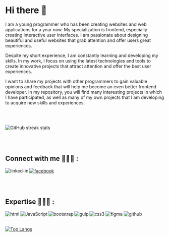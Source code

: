 # Hi there 👋

I am a young programmer who has been creating websites and web applications for a year now. My specialization is frontend, especially creating interactive user interfaces. I am passionate about designing beautiful and useful websites that grab attention and offer users great experiences.

Despite my short experience, I am constantly learning and developing my skills. In my work, I focus on using the latest technologies and tools to create innovative projects that attract attention and offer the best user experiences.

I want to share my projects with other programmers to gain valuable opinions and feedback that will help me become an even better frontend developer. In my repository, you will find many interesting projects in which I have participated, as well as many of my own projects that I am developing to acquire new skills and experiences.

<br><br>

![GitHub streak stats](https://streak-stats.demolab.com/?user=k4mlas)

<br><br>

## Connect with me 👨🏻‍💻 :


 [<img align="left" margin="2px" alt="linked-in" src="https://img.shields.io/badge/linkedin-%230077B5.svg?&style=for-the-badge&logo=linkedin&logoColor=white"/>](https://www.linkedin.com/in/kamil-łaskarzewski-021b64253/)


 [<img align="up" alt="facebook" src="https://img.shields.io/badge/facebook-%231877F2.svg?&style=for-the-badge&logo=facebook&logoColor=white"/>](https://www.facebook.com/profile.php?id=100003015224951)


<br>
<br>

## Expertise 👨🏻‍🏫 :

<img align="left" alt="html" src="https://img.shields.io/badge/html5%20-%2320232a.svg?&style=for-the-badge&logo=html5&logoColor=%2361DAFB" />

<img align="up" alt="css3" src="https://img.shields.io/badge/css3%20-%2343853D.svg?&style=for-the-badge&logo=css3&logoColor=white" />

<img align="left" alt="JavaScript" src="https://img.shields.io/badge/Java Script-%23232F3E?logo=JavaScript&logoColor=white&style=for-the-badge" />

<img align="up" alt="figma" src="https://img.shields.io/badge/Figma-%23316192.svg?&style=for-the-badge&logo=figma&logoColor=white" />

<img align="left" alt="bootstrap" src="https://img.shields.io/badge/bootstrap-3DDC84?logo=bootstrap&logoColor=white&style=for-the-badge"/>

<img align="up" alt="github" src="https://img.shields.io/badge/GitHub%20-%236DB33F.svg?&style=for-the-badge&logo=GitHub&logoColor=white"/>

<img align="left" alt="gulp" src="https://img.shields.io/badge/gulp%20-%2361DAFB.svg?&style=for-the-badge&logo=gulp&logoColor=white"/>

<br>
<br>

[![Top Langs](https://github-readme-stats.vercel.app/api/top-langs/?username=k4mlas)](https://github.com/anuraghazra/github-readme-stats)





<!--
**k4mlas/k4mlas** is a ✨ _special_ ✨ repository because its `README.md` (this file) appears on your GitHub profile.

Here are some ideas to get you started:

- 🔭 I’m currently working on ...
- 🌱 I’m currently learning ...
- 👯 I’m looking to collaborate on ...
- 🤔 I’m looking for help with ...
- 💬 Ask me about ...
- 📫 How to reach me: ...
- 😄 Pronouns: ...
- ⚡ Fun fact: ...
-->
